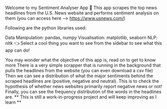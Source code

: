 Welcome to my Sentiment Analyser App 👋
This app scrapes the top news headlines from the U.S. News website and performs sentiment analysis on them (you can access here --> https://www.usnews.com/)

Following are the python libraries used:

Data Manipulation: pandas, numpy
Visualisation: matplotlib, seaborn
NLP: nltk
👈 Select a cool thing you want to see from the sidebar to see what this app can do!

You may wonder what the objective of this app is, read on to get to know more
There is a very simple scrapper that is running in the background that pulls the headlines from the website (you can even download a csv file)
Then we can see a distribution of what the major sentiments behind the scraped headlines are (positive, negative and neutral). This is to check the hypothesis of whether news websites primarily report negative news or not!
Finally, you can see the frequency distribution of the words in the headlines are.
** This is still a work-in-progress project and will keep improving as I learn **
